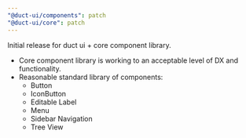 ```yaml
---
"@duct-ui/components": patch
"@duct-ui/core": patch
---
```


Initial release for duct ui + core component library.

- Core component library is working to an acceptable level of DX and functionality.
- Reasonable standard library of components:
  - Button
  - IconButton
  - Editable Label
  - Menu
  - Sidebar Navigation
  - Tree View
